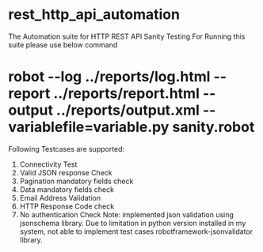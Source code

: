 # rest_http_api_automation
The Automation suite for HTTP REST API Sanity Testing
For Running this suite please use below command
# robot --log ../reports/log.html --report ../reports/report.html --output ../reports/output.xml --variablefile=variable.py sanity.robot

Following Testcases are supported:
1. Connectivity Test
2. Valid JSON response Check
3. Pagination mandatory fields check
4. Data mandatory fields check
5. Email Address Validation
6. HTTP Response Code check
7. No authentication Check 
Note: implemented json validation using jsonschema library. Due to limitation in python version installed in  my system, not able to implement test cases robotframework-jsonvalidator library.
